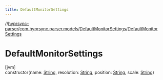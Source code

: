 ```yaml
---
title: DefaultMonitorSettings
---
```

//[hyprsync-parser](../../../index.html)/[com.hyprsync.parser.models](../index.html)/[DefaultMonitorSettings](index.html)/[DefaultMonitorSettings](-default-monitor-settings.html)



# DefaultMonitorSettings



[jvm]\
constructor(name: [String](https://kotlinlang.org/api/core/kotlin-stdlib/kotlin/-string/index.html), resolution: [String](https://kotlinlang.org/api/core/kotlin-stdlib/kotlin/-string/index.html), position: [String](https://kotlinlang.org/api/core/kotlin-stdlib/kotlin/-string/index.html), scale: [String](https://kotlinlang.org/api/core/kotlin-stdlib/kotlin/-string/index.html))



